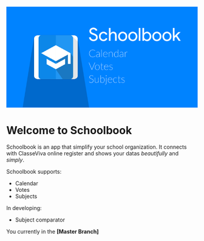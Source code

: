 ![Header image](art/header.png)
# Welcome to Schoolbook
Schoolbook is an app that simplify your school organization.
It connects with ClasseViva online register and shows your datas *beautifully* and *simply*.

Schoolbook supports:

* Calendar
* Votes
* Subjects

In developing:

* Subject comparator

You currently in the **[Master Branch]**


